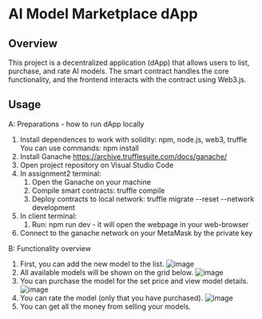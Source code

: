 # AI Model Marketplace dApp
## Overview
This project is a decentralized application (dApp) that allows users to list, purchase, and rate AI models. The smart contract handles the core functionality, and the frontend interacts with the contract using Web3.js.
## Usage
A: Preparations - how to run dApp locally
1. Install dependences to work with solidity: npm, node.js, web3, truffle
   You can use commands: npm install
2. Install Ganache https://archive.trufflesuite.com/docs/ganache/
3. Open project repository on Visual Studio Code
4. In assignment2 terminal:
   1. Open the Ganache on your machine
   2. Compile smart contracts: truffle compile
   3. Deploy contracts to local network: truffle migrate --reset --network development
5. In client terminal:
   1. Run: npm run dev - it will open the webpage in your web-browser
6. Connect to the ganache network on your MetaMask by the private key

B: Functionality overview
   1. First, you can add the new model to the list.
      ![image](https://github.com/user-attachments/assets/cdab908c-a338-4423-9712-e4607f41e835)
   2. All available models will be shown on the grid below.
      ![image](https://github.com/user-attachments/assets/8f2b6306-624d-491c-87f0-2cdeb7d18dc7)
   3. You can purchase the model for the set price and view model details.
      ![image](https://github.com/user-attachments/assets/dbaf77bf-398e-49d2-9028-cba9866812ed)
   4. You can rate the model (only that you have purchased).
      ![image](https://github.com/user-attachments/assets/80469295-5f4a-4225-9774-7c77fc90ef26)
   5. You can get all the money from selling your models.



      

      

   

